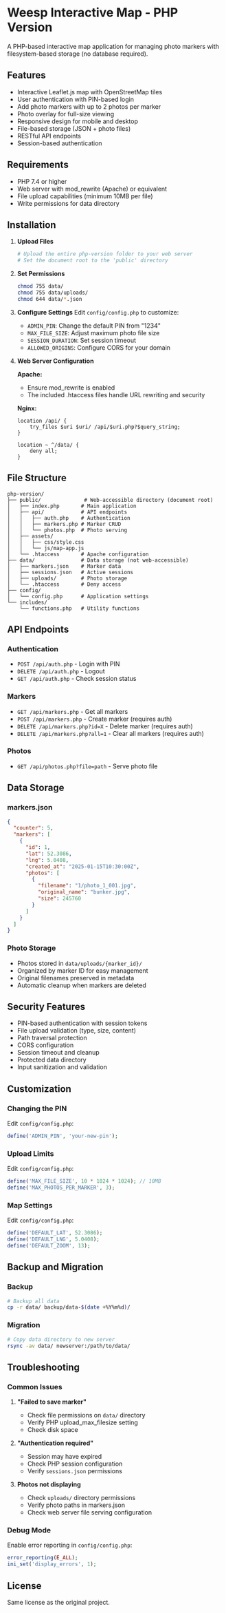 # Weesp Interactive Map - PHP Version

A PHP-based interactive map application for managing photo markers with filesystem-based storage (no database required).

## Features

- Interactive Leaflet.js map with OpenStreetMap tiles
- User authentication with PIN-based login
- Add photo markers with up to 2 photos per marker
- Photo overlay for full-size viewing
- Responsive design for mobile and desktop
- File-based storage (JSON + photo files)
- RESTful API endpoints
- Session-based authentication

## Requirements

- PHP 7.4 or higher
- Web server with mod_rewrite (Apache) or equivalent
- File upload capabilities (minimum 10MB per file)
- Write permissions for data directory

## Installation

1. **Upload Files**
   ```bash
   # Upload the entire php-version folder to your web server
   # Set the document root to the 'public' directory
   ```

2. **Set Permissions**
   ```bash
   chmod 755 data/
   chmod 755 data/uploads/
   chmod 644 data/*.json
   ```

3. **Configure Settings**
   Edit `config/config.php` to customize:
   - `ADMIN_PIN`: Change the default PIN from "1234"
   - `MAX_FILE_SIZE`: Adjust maximum photo file size
   - `SESSION_DURATION`: Set session timeout
   - `ALLOWED_ORIGINS`: Configure CORS for your domain

4. **Web Server Configuration**

   **Apache:**
   - Ensure mod_rewrite is enabled
   - The included .htaccess files handle URL rewriting and security

   **Nginx:**
   ```nginx
   location /api/ {
       try_files $uri $uri/ /api/$uri.php?$query_string;
   }

   location ~ ^/data/ {
       deny all;
   }
   ```

## File Structure

```
php-version/
├── public/              # Web-accessible directory (document root)
│   ├── index.php       # Main application
│   ├── api/            # API endpoints
│   │   ├── auth.php    # Authentication
│   │   ├── markers.php # Marker CRUD
│   │   └── photos.php  # Photo serving
│   ├── assets/
│   │   ├── css/style.css
│   │   └── js/map-app.js
│   └── .htaccess       # Apache configuration
├── data/               # Data storage (not web-accessible)
│   ├── markers.json    # Marker data
│   ├── sessions.json   # Active sessions
│   ├── uploads/        # Photo storage
│   └── .htaccess       # Deny access
├── config/
│   └── config.php      # Application settings
└── includes/
    └── functions.php   # Utility functions
```

## API Endpoints

### Authentication
- `POST /api/auth.php` - Login with PIN
- `DELETE /api/auth.php` - Logout
- `GET /api/auth.php` - Check session status

### Markers
- `GET /api/markers.php` - Get all markers
- `POST /api/markers.php` - Create marker (requires auth)
- `DELETE /api/markers.php?id=X` - Delete marker (requires auth)
- `DELETE /api/markers.php?all=1` - Clear all markers (requires auth)

### Photos
- `GET /api/photos.php?file=path` - Serve photo file

## Data Storage

### markers.json
```json
{
  "counter": 5,
  "markers": [
    {
      "id": 1,
      "lat": 52.3086,
      "lng": 5.0408,
      "created_at": "2025-01-15T10:30:00Z",
      "photos": [
        {
          "filename": "1/photo_1_001.jpg",
          "original_name": "bunker.jpg",
          "size": 245760
        }
      ]
    }
  ]
}
```

### Photo Storage
- Photos stored in `data/uploads/{marker_id}/`
- Organized by marker ID for easy management
- Original filenames preserved in metadata
- Automatic cleanup when markers are deleted

## Security Features

- PIN-based authentication with session tokens
- File upload validation (type, size, content)
- Path traversal protection
- CORS configuration
- Session timeout and cleanup
- Protected data directory
- Input sanitization and validation

## Customization

### Changing the PIN
Edit `config/config.php`:
```php
define('ADMIN_PIN', 'your-new-pin');
```

### Upload Limits
Edit `config/config.php`:
```php
define('MAX_FILE_SIZE', 10 * 1024 * 1024); // 10MB
define('MAX_PHOTOS_PER_MARKER', 3);
```

### Map Settings
Edit `config/config.php`:
```php
define('DEFAULT_LAT', 52.3086);
define('DEFAULT_LNG', 5.0408);
define('DEFAULT_ZOOM', 13);
```

## Backup and Migration

### Backup
```bash
# Backup all data
cp -r data/ backup/data-$(date +%Y%m%d)/
```

### Migration
```bash
# Copy data directory to new server
rsync -av data/ newserver:/path/to/data/
```

## Troubleshooting

### Common Issues

1. **"Failed to save marker"**
   - Check file permissions on `data/` directory
   - Verify PHP upload_max_filesize setting
   - Check disk space

2. **"Authentication required"**
   - Session may have expired
   - Check PHP session configuration
   - Verify `sessions.json` permissions

3. **Photos not displaying**
   - Check `uploads/` directory permissions
   - Verify photo paths in markers.json
   - Check web server file serving configuration

### Debug Mode
Enable error reporting in `config/config.php`:
```php
error_reporting(E_ALL);
ini_set('display_errors', 1);
```

## License

Same license as the original project.